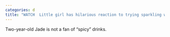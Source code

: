 ```yaml
---
categories: d
title: "WATCH  Little girl has hilarious reaction to trying sparkling water"
---
```

Two-year-old Jade is not a fan of “spicy” drinks.